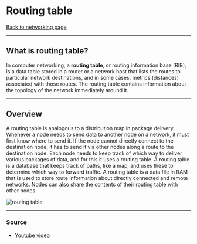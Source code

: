 # Routing table
[Back to networking page](./index.md)

---

## What is routing table?
In computer networking, a **routing table**, or routing information base (RIB), is a data table stored in a router or a network host that lists the routes to particular network destinations, and in some cases, metrics (distances) associated with those routes. The routing table contains information about the topology of the network immediately around it.

---

## Overview
A routing table is analogous to a distribution map in package delivery. Whenever a node needs to send data to another node on a network, it must first know where to send it. If the node cannot directly connect to the destination node, it has to send it via other nodes along a route to the destination node. Each node needs to keep track of which way to deliver various packages of data, and for this it uses a routing table. A routing table is a database that keeps track of paths, like a map, and uses these to determine which way to forward traffic. A routing table is a data file in RAM that is used to store route information about directly connected and remote networks. Nodes can also share the contents of their routing table with other nodes.

![routing table](https://qph.fs.quoracdn.net/main-qimg-3241bd39df471acd895203b879de537b)

---

### Source
- [Youtube video](https://youtu.be/pbqc6IlFuVc)